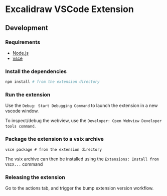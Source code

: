 # Excalidraw VSCode Extension

## Development

### Requirements

- [Node.js](https://nodejs.org/en/)
- [vsce](https://github.com/microsoft/vscode-vsce)

### Install the dependencies

```bash
npm install # from the extension directory
```

### Run the extension

Use the `Debug: Start Debugging Command` to launch the extension in a new vscode window.

To inspect/debug the webview, use the `Developer: Open Webview Developer tools command`.

### Package the extension to a vsix archive

```console
vsce package # from the extension directory
```

The vsix archive can then be installed using the `Extensions: Install from VSIX...` command

### Releasing the extension

Go to the actions tab, and trigger the bump extension version workflow.
